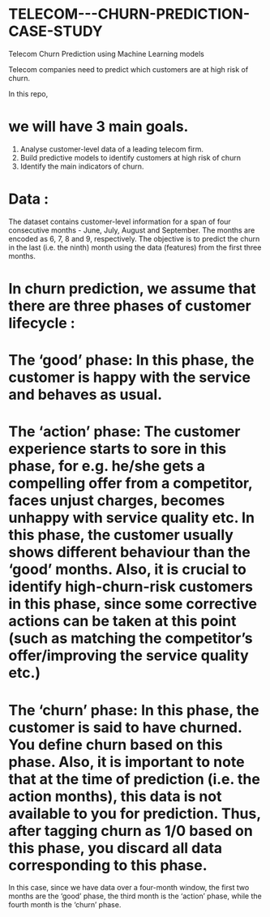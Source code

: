 # TELECOM---CHURN-PREDICTION-CASE-STUDY

Telecom Churn Prediction using Machine Learning models 

Telecom companies need to predict which customers are at high risk of churn. 

In this repo,
# we will have 3 main goals. 
1) Analyse customer-level data of a leading telecom firm.
2) Build predictive models to identify customers at high risk of churn 
3) Identify the main indicators of churn. 

# Data : 

The dataset contains customer-level information for a span of four consecutive months - June, July, August and September.
The months are encoded as 6, 7, 8 and 9, respectively.  The objective is to predict the churn in the last (i.e. the ninth) month using the data (features) from the first three months. 

# In churn prediction, we assume that there are three phases of customer lifecycle :  
# The ‘good’ phase: In this phase, the customer is happy with the service and behaves as usual.  

# The ‘action’ phase: The customer experience starts to sore in this phase, for e.g. he/she gets a compelling offer from a  competitor, faces unjust charges, becomes unhappy with service quality etc. In this phase, the customer usually shows different behaviour than the ‘good’ months. Also, it is crucial to identify high-churn-risk customers in this phase, since some corrective actions can be taken at this point (such as matching the competitor’s offer/improving the service quality etc.)  

# The ‘churn’ phase: In this phase, the customer is said to have churned. You define churn based on this phase. Also, it is important to note that at the time of prediction (i.e. the action months), this data is not available to you for prediction. Thus, after tagging churn as 1/0 based on this phase, you discard all data corresponding to this phase.

In this case, since we have data over a four-month window, the first two months are the ‘good’ phase, the third month is the ‘action’ phase, while the fourth month is the ‘churn’ phase.
